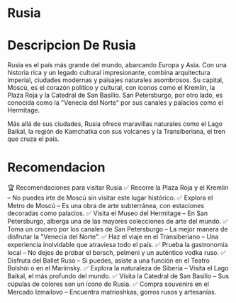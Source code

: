 # Rusia

# Descripcion De Rusia
Rusia es el país más grande del mundo, abarcando Europa y Asia. Con una historia rica y un legado cultural impresionante, combina arquitectura imperial, ciudades modernas y paisajes naturales asombrosos. Su capital, Moscú, es el corazón político y cultural, con íconos como el Kremlin, la Plaza Roja y la Catedral de San Basilio. San Petersburgo, por otro lado, es conocida como la "Venecia del Norte" por sus canales y palacios como el Hermitage.

Más allá de sus ciudades, Rusia ofrece maravillas naturales como el Lago Baikal, la región de Kamchatka con sus volcanes y la Transiberiana, el tren que cruza el país.

# Recomendacion
🏆 Recomendaciones para visitar Rusia
✅ Recorre la Plaza Roja y el Kremlin – No puedes irte de Moscú sin visitar este lugar histórico.
✅ Explora el Metro de Moscú – Es una obra de arte subterránea, con estaciones decoradas como palacios.
✅ Visita el Museo del Hermitage – En San Petersburgo, alberga una de las mayores colecciones de arte del mundo.
✅ Toma un crucero por los canales de San Petersburgo – La mejor manera de disfrutar la "Venecia del Norte".
✅ Haz el viaje en el Transiberiano – Una experiencia inolvidable que atraviesa todo el país.
✅ Prueba la gastronomía local – No dejes de probar el borsch, pelmeni y un auténtico vodka ruso.
✅ Disfruta del Ballet Ruso – Si puedes, asiste a una función en el Teatro Bolshói o en el Mariinsky.
✅ Explora la naturaleza de Siberia – Visita el Lago Baikal, el más profundo del mundo.
✅ Visita la Catedral de San Basilio – Sus cúpulas de colores son un ícono de Rusia.
✅ Compra souvenirs en el Mercado Izmailovo – Encuentra matrioshkas, gorros rusos y artesanías.